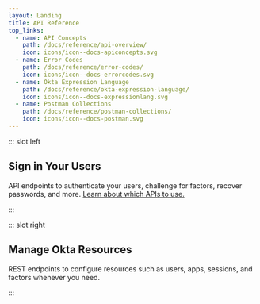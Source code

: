 ```yaml
---
layout: Landing
title: API Reference
top_links:
  - name: API Concepts
    path: /docs/reference/api-overview/
    icon: icons/icon--docs-apiconcepts.svg
  - name: Error Codes
    path: /docs/reference/error-codes/
    icon: icons/icon--docs-errorcodes.svg
  - name: Okta Expression Language
    path: /docs/reference/okta-expression-language/
    icon: icons/icon--docs-expressionlang.svg
  - name: Postman Collections
    path: /docs/reference/postman-collections/
    icon: icons/icon--docs-postman.svg
---
```


::: slot left
## Sign in Your Users
API endpoints to authenticate your users, challenge for factors, recover passwords, and more. [Learn about which APIs to use.](/docs/concepts/auth-overview/#authentication-api-vs-oauth-20-vs-openid-connect)

<CategoryLinks category="authentication" class="list--with-descriptions" />
:::

::: slot right
## Manage Okta Resources
REST endpoints to configure resources such as users, apps, sessions, and factors whenever you need.

<CategoryLinks category="management" where_exp="deprecated" :showExcerpt="false" class="list--multicolumn" sort="title" />
:::
